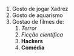 1. Gosto de jogar Xadrez
2. Gosto de aquarismo
3. Gostao de filmes de:
   1. *Terror*
   2. _Ficção cientifica_
   3. **Hackers**
   4. __Comédia__
